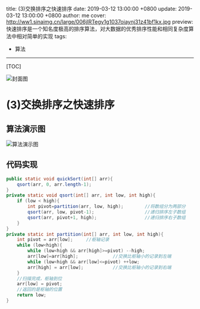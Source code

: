title:  (3)交换排序之快速排序
date: 2019-03-12 13:00:00 +0800
update: 2019-03-12 13:00:00 +0800
author: me
cover: http://ww1.sinaimg.cn/large/006jIRTegy1g1037oiaynj31z41bf1kx.jpg
preview:  快速排序是一个知名度极高的排序算法，对大数据的优秀排序性能和相同复杂度算法中相对简单的实现
tags:

  -  算法

---



[TOC]

![封面图](http://ww1.sinaimg.cn/large/006jIRTegy1g1037oiaynj31z41bf1kx.jpg)

# (3)交换排序之快速排序

## 算法演示图

![算法演示图](http://ww1.sinaimg.cn/large/006jIRTegy1g10eyqyhglg30mc074tlg.gif)

## 代码实现

```java
public static void quickSort(int[] arr){
    qsort(arr, 0, arr.length-1);
}
private static void qsort(int[] arr, int low, int high){
    if (low < high){
        int pivot=partition(arr, low, high);        //将数组分为两部分
        qsort(arr, low, pivot-1);                   //递归排序左子数组
        qsort(arr, pivot+1, high);                  //递归排序右子数组
    }
}
private static int partition(int[] arr, int low, int high){
    int pivot = arr[low];     //枢轴记录
    while (low<high){
        while (low<high && arr[high]>=pivot) --high;
        arr[low]=arr[high];             //交换比枢轴小的记录到左端
        while (low<high && arr[low]<=pivot) ++low;
        arr[high] = arr[low];           //交换比枢轴小的记录到右端
    }
    //扫描完成，枢轴到位
    arr[low] = pivot;
    //返回的是枢轴的位置
    return low;
}
```

